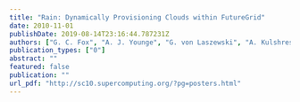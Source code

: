 ```yaml
---
title: "Rain: Dynamically Provisioning Clouds within FutureGrid"
date: 2010-11-01
publishDate: 2019-08-14T23:16:44.787231Z
authors: ["G. C. Fox", "A. J. Younge", "G. von Laszewski", "A. Kulshrestha", "F. Wang"]
publication_types: ["0"]
abstract: ""
featured: false
publication: ""
url_pdf: "http://sc10.supercomputing.org/?pg=posters.html"
---
```


